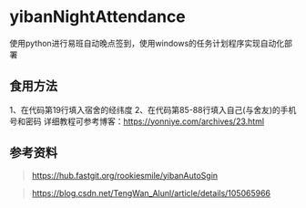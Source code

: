 # yibanNightAttendance
使用python进行易班自动晚点签到，使用windows的任务计划程序实现自动化部署

## 食用方法
1、在代码第19行填入宿舍的经纬度
2、在代码第85-88行填入自己(与舍友)的手机号和密码
详细教程可参考博客：https://yonniye.com/archives/23.html

## 参考资料
> https://hub.fastgit.org/rookiesmile/yibanAutoSgin

> https://blog.csdn.net/TengWan_Alunl/article/details/105065966
